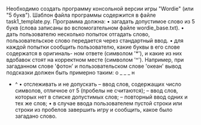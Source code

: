 Необходимо создать программу консольной версии игры "Wordie" (или "5 букв"). Шаблон файла
программы содержится в файле task1_template.py.
Программа должна:
• загадать допустимое слово из 5 букв (слова записаны во вспомогательном файле wordie_base.txt).
• дать пользователю несколько попыток отгадать слово, пользовательское слово передается через
стандартный ввод.
• для каждой попытки сообщить пользователю, какие буквы в его слове содержатся в оригиналь-
ном ответе (символом '*'), и какие из них вдобавок стоят на корректном месте (символом '^').
Например, при загаданном слове 'фотон' и пользовательском слове 'океан' вывод подсказки
должен быть примерно таким:
о _ _ _ н
* ^
• отслеживать и не допускать
– ввод слов, содержащих число символов, отличное от 5 (пробелы не считаются);
– ввод слов, которых нет в списке допустимых слов;
– повторный ввод одних и тех же слов;
• в случае ввода пользователем пустой строки или строки из пробелов завершить игру и сообщить,
какое было загадано слово.
